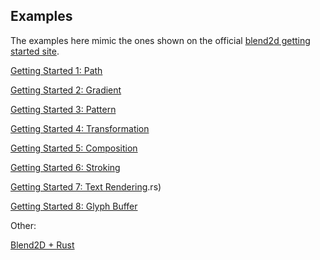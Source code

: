 ## Examples

The examples here mimic the ones shown on the official [blend2d getting started site](https://blend2d.com/getting-started.html).

[Getting Started 1: Path](./path.rs)

[Getting Started 2: Gradient](./gradient.rs)

[Getting Started 3: Pattern](./pattern.rs)

[Getting Started 4: Transformation](./transformation.rs)

[Getting Started 5: Composition](./composition.rs)

[Getting Started 6: Stroking](./stroking.rs)

[Getting Started 7: Text Rendering](./text_rendering).rs)

[Getting Started 8: Glyph Buffer](./glyph_buffer.rs)

Other:

[Blend2D + Rust](./rust_bl_logo.rs)
